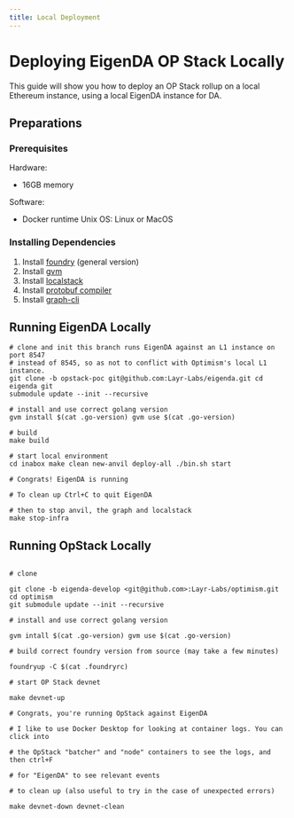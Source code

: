 ```yaml
---
title: Local Deployment
---
```


# Deploying EigenDA OP Stack Locally

This guide will show you how to deploy an OP Stack rollup on a local Ethereum
instance, using a local EigenDA instance for DA.

## Preparations

### Prerequisites

Hardware:

* 16GB memory

Software:

* Docker runtime Unix OS: Linux or MacOS

### Installing Dependencies

1. Install [foundry](https://book.getfoundry.sh/getting-started/installation)
(general version)
2. Install [gvm](https://github.com/moovweb/gvm)
3. Install [localstack](https://localstack.cloud/)
4. Install [protobuf
compiler](https://grpc.io/docs/protoc-installation/)
5. Install [graph-cli](https://www.npmjs.com/package/@graphprotocol/graph-cli)

## Running EigenDA Locally

```
# clone and init this branch runs EigenDA against an L1 instance on port 8547
# instead of 8545, so as not to conflict with Optimism's local L1 instance.
git clone -b opstack-poc git@github.com:Layr-Labs/eigenda.git cd eigenda git
submodule update --init --recursive

# install and use correct golang version
gvm install $(cat .go-version) gvm use $(cat .go-version)

# build
make build

# start local environment
cd inabox make clean new-anvil deploy-all ./bin.sh start

# Congrats! EigenDA is running

# To clean up Ctrl+C to quit EigenDA

# then to stop anvil, the graph and localstack
make stop-infra 
```

## Running OpStack Locally

```

# clone

git clone -b eigenda-develop <git@github.com>:Layr-Labs/optimism.git cd optimism
git submodule update --init --recursive

# install and use correct golang version

gvm intall $(cat .go-version) gvm use $(cat .go-version)

# build correct foundry version from source (may take a few minutes)

foundryup -C $(cat .foundryrc)

# start OP Stack devnet

make devnet-up

# Congrats, you're running OpStack against EigenDA

# I like to use Docker Desktop for looking at container logs. You can click into

# the OpStack "batcher" and "node" containers to see the logs, and then ctrl+F

# for "EigenDA" to see relevant events

# to clean up (also useful to try in the case of unexpected errors)

make devnet-down devnet-clean
```
